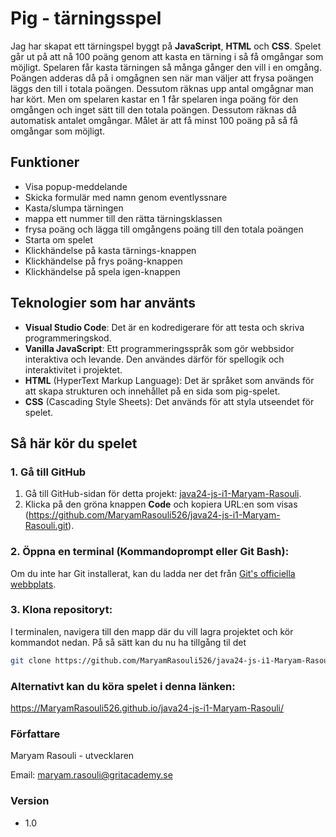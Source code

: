 # Pig - tärningsspel
Jag har skapat ett tärningspel byggt på **JavaScript**, **HTML** och **CSS**. Spelet går ut på att nå 100 poäng genom att kasta en tärning i så få omgångar som möjligt. Spelaren får kasta tärningen så många gånger den vill i en omgång. Poängen adderas då på i omgågnen sen när man väljer att frysa poängen läggs den till i totala poängen. Dessutom räknas upp antal omgågnar man har kört. Men om spelaren kastar en 1 får spelaren inga poäng för den omgången och inget sätt till den totala poängen. Dessutom räknas då automatisk antalet omgångar. Målet är att få minst 100 poäng på så få omgångar som möjligt.

## Funktioner 
- Visa popup-meddelande
- Skicka formulär med namn genom eventlyssnare 
- Kasta/slumpa tärningen 
- mappa ett nummer till den rätta tärningsklassen
- frysa poäng och lägga till omgångens poäng till den totala poängen 
- Starta om spelet
- Klickhändelse på kasta tärnings-knappen
- Klickhändelse på frys poäng-knappen
- Klickhändelse på spela igen-knappen

## Teknologier som har använts
- **Visual Studio Code**: Det är en kodredigerare för att testa och skriva programmeringskod.
- **Vanilla JavaScript**: Ett programmeringsspråk som gör webbsidor interaktiva och levande. Den användes därför för spellogik och interaktivitet i projektet.
- **HTML** (HyperText Markup Language): Det är språket som används för att skapa strukturen och innehållet på en sida som pig-spelet. 
- **CSS** (Cascading Style Sheets): Det används för att styla utseendet för spelet.

## Så här kör du spelet

### 1. Gå till GitHub

1. Gå till GitHub-sidan för detta projekt: [java24-js-i1-Maryam-Rasouli](https://github.com/MaryamRasouli526/java24-js-i1-Maryam-Rasouli).
2. Klicka på den gröna knappen **Code** och kopiera URL:en som visas (https://github.com/MaryamRasouli526/java24-js-i1-Maryam-Rasouli.git).

### 2. **Öppna en terminal (Kommandoprompt eller Git Bash):**
Om du inte har Git installerat, kan du ladda ner det från [Git's officiella webbplats](https://git-scm.com/downloads).

### 3. **Klona repositoryt:**
I terminalen, navigera till den mapp där du vill lagra projektet och kör kommandot nedan. På så sätt kan du nu ha tillgång til det
```bash
git clone https://github.com/MaryamRasouli526/java24-js-i1-Maryam-Rasouli.git
```

### Alternativt kan du köra spelet i denna länken:
https://MaryamRasouli526.github.io/java24-js-i1-Maryam-Rasouli/


### Författare
Maryam Rasouli - utvecklaren

Email: maryam.rasouli@gritacademy.se

### Version
- 1.0

